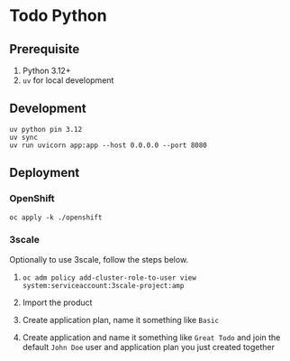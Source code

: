 # Todo Python

## Prerequisite

1. Python 3.12+
2. `uv` for local development

## Development

```shell
uv python pin 3.12
uv sync
uv run uvicorn app:app --host 0.0.0.0 --port 8080
```

## Deployment

### OpenShift

```shell
oc apply -k ./openshift
```

### 3scale

Optionally to use 3scale, follow the steps below.

1. `oc adm policy add-cluster-role-to-user view system:serviceaccount:3scale-project:amp`

2. Import the product

3. Create application plan, name it something like `Basic`

4. Create application and name it something like `Great Todo` and join the default `John Doe` user and application plan you just created together

